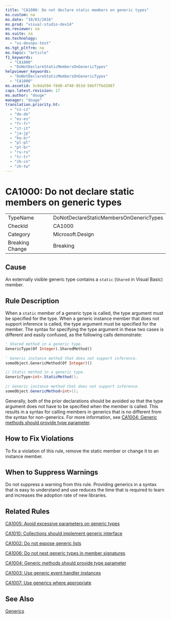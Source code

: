 ```yaml
---
title: "CA1000: Do not declare static members on generic types"
ms.custom: na
ms.date: "10/03/2016"
ms.prod: "visual-studio-dev14"
ms.reviewer: na
ms.suite: na
ms.technology: 
  - "vs-devops-test"
ms.tgt_pltfrm: na
ms.topic: "article"
f1_keywords: 
  - "CA1000"
  - "DoNotDeclareStaticMembersOnGenericTypes"
helpviewer_keywords: 
  - "DoNotDeclareStaticMembersOnGenericTypes"
  - "CA1000"
ms.assetid: 5c0da594-f8d0-4f40-953d-56bf7fbd2087
caps.latest.revision: 17
ms.author: "douge"
manager: "douge"
translation.priority.ht: 
  - "cs-cz"
  - "de-de"
  - "es-es"
  - "fr-fr"
  - "it-it"
  - "ja-jp"
  - "ko-kr"
  - "pl-pl"
  - "pt-br"
  - "ru-ru"
  - "tr-tr"
  - "zh-cn"
  - "zh-tw"
---
```

# CA1000: Do not declare static members on generic types
|||  
|-|-|  
|TypeName|DoNotDeclareStaticMembersOnGenericTypes|  
|CheckId|CA1000|  
|Category|Microsoft.Design|  
|Breaking Change|Breaking|  
  
## Cause  
 An externally visible generic type contains a `static` (`Shared` in Visual Basic) member.  
  
## Rule Description  
 When a `static` member of a generic type is called, the type argument must be specified for the type. When a generic instance member that does not support inference is called, the type argument must be specified for the member. The syntax for specifying the type argument in these two cases is different and easily confused, as the following calls demonstrate:  
  
```vb  
' Shared method in a generic type.  
GenericType(Of Integer).SharedMethod()  
  
' Generic instance method that does not support inference.  
someObject.GenericMethod(Of Integer)()  
```  
  
```c#  
// Static method in a generic type.  
GenericType<int>.StaticMethod();  
  
// Generic instance method that does not support inference.  
someObject.GenericMethod<int>();  
```  
  
 Generally, both of the prior declarations should be avoided so that the type argument does not have to be specified when the member is called. This results in a syntax for calling members in generics that is no different from the syntax for non-generics. For more information, see [CA1004: Generic methods should provide type parameter](../VS_IDE/ca1004--generic-methods-should-provide-type-parameter.md).  
  
## How to Fix Violations  
 To fix a violation of this rule, remove the static member or change it to an instance member.  
  
## When to Suppress Warnings  
 Do not suppress a warning from this rule. Providing generics in a syntax that is easy to understand and use reduces the time that is required to learn and increases the adoption rate of new libraries.  
  
## Related Rules  
 [CA1005: Avoid excessive parameters on generic types](../VS_IDE/ca1005--avoid-excessive-parameters-on-generic-types.md)  
  
 [CA1010: Collections should implement generic interface](../VS_IDE/ca1010--collections-should-implement-generic-interface.md)  
  
 [CA1002: Do not expose generic lists](../VS_IDE/ca1002--do-not-expose-generic-lists.md)  
  
 [CA1006: Do not nest generic types in member signatures](../VS_IDE/ca1006--do-not-nest-generic-types-in-member-signatures.md)  
  
 [CA1004: Generic methods should provide type parameter](../VS_IDE/ca1004--generic-methods-should-provide-type-parameter.md)  
  
 [CA1003: Use generic event handler instances](../VS_IDE/ca1003--use-generic-event-handler-instances.md)  
  
 [CA1007: Use generics where appropriate](../VS_IDE/ca1007--use-generics-where-appropriate.md)  
  
## See Also  
 [Generics](../Topic/Generics%20\(C%23%20Programming%20Guide\).md)